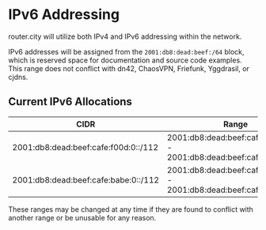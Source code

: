# IPv6 Addressing

router.city will utilize both IPv4 and IPv6 addressing within the network.

IPv6 addresses will be assigned from the `2001:db8:dead:beef:/64` block, which is reserved space for documentation and source code examples. This range does not conflict with dn42, ChaosVPN, Friefunk, Yggdrasil, or cjdns.

## Current IPv6 Allocations

| CIDR                                 | Range                                                                  | User          |
| ------------------------------------ | ---------------------------------------------------------------------- | ------------- |
| 2001:db8:dead:beef:cafe:f00d:0::/112 | 2001:db8:dead:beef:cafe:f00d:0:0 - 2001:db8:dead:beef:cafe:f00d:0:ffff | [Famicoman](https://github.com/Famicoman)|
| 2001:db8:dead:beef:cafe:babe:0::/112 | 2001:db8:dead:beef:cafe:babe:0:0 - 2001:db8:dead:beef:cafe:babe:0:ffff | [mikenabhan](https://github.com/mikenabhan)|

These ranges may be changed at any time if they are found to conflict with another range or be unusable for any reason.